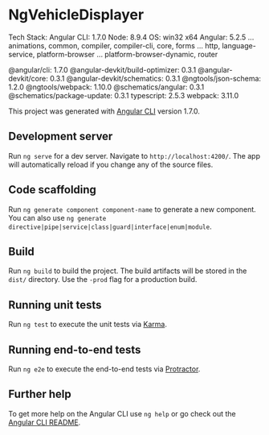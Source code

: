 # NgVehicleDisplayer

Tech Stack:
Angular CLI: 1.7.0
Node: 8.9.4
OS: win32 x64
Angular: 5.2.5
... animations, common, compiler, compiler-cli, core, forms
... http, language-service, platform-browser
... platform-browser-dynamic, router

@angular/cli: 1.7.0
@angular-devkit/build-optimizer: 0.3.1
@angular-devkit/core: 0.3.1
@angular-devkit/schematics: 0.3.1
@ngtools/json-schema: 1.2.0
@ngtools/webpack: 1.10.0
@schematics/angular: 0.3.1
@schematics/package-update: 0.3.1
typescript: 2.5.3
webpack: 3.11.0

This project was generated with [Angular CLI](https://github.com/angular/angular-cli) version 1.7.0.

## Development server

Run `ng serve` for a dev server. Navigate to `http://localhost:4200/`. The app will automatically reload if you change any of the source files.

## Code scaffolding

Run `ng generate component component-name` to generate a new component. You can also use `ng generate directive|pipe|service|class|guard|interface|enum|module`.

## Build

Run `ng build` to build the project. The build artifacts will be stored in the `dist/` directory. Use the `-prod` flag for a production build.

## Running unit tests

Run `ng test` to execute the unit tests via [Karma](https://karma-runner.github.io).

## Running end-to-end tests

Run `ng e2e` to execute the end-to-end tests via [Protractor](http://www.protractortest.org/).

## Further help

To get more help on the Angular CLI use `ng help` or go check out the [Angular CLI README](https://github.com/angular/angular-cli/blob/master/README.md).
